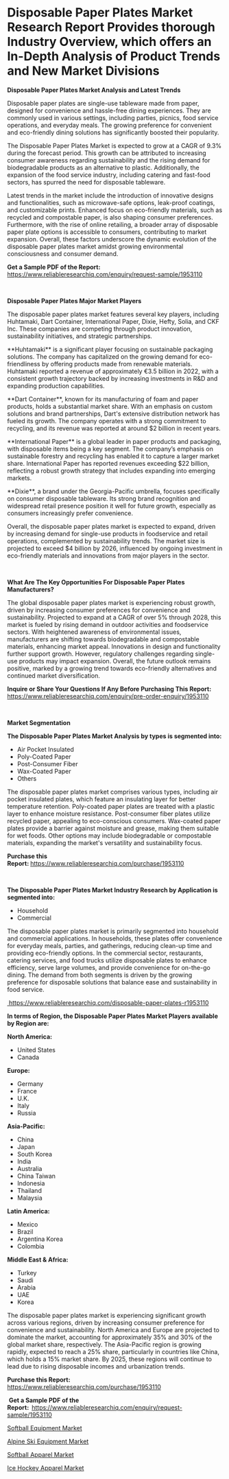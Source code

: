 <p><h1>Disposable Paper Plates Market Research Report Provides thorough Industry Overview, which offers an In-Depth Analysis of Product Trends and New Market Divisions</h1></p><p><strong>Disposable Paper Plates Market Analysis and Latest Trends</strong></p>
<p><p>Disposable paper plates are single-use tableware made from paper, designed for convenience and hassle-free dining experiences. They are commonly used in various settings, including parties, picnics, food service operations, and everyday meals. The growing preference for convenient and eco-friendly dining solutions has significantly boosted their popularity.</p><p>The Disposable Paper Plates Market is expected to grow at a CAGR of 9.3% during the forecast period. This growth can be attributed to increasing consumer awareness regarding sustainability and the rising demand for biodegradable products as an alternative to plastic. Additionally, the expansion of the food service industry, including catering and fast-food sectors, has spurred the need for disposable tableware.</p><p>Latest trends in the market include the introduction of innovative designs and functionalities, such as microwave-safe options, leak-proof coatings, and customizable prints. Enhanced focus on eco-friendly materials, such as recycled and compostable paper, is also shaping consumer preferences. Furthermore, with the rise of online retailing, a broader array of disposable paper plate options is accessible to consumers, contributing to market expansion. Overall, these factors underscore the dynamic evolution of the disposable paper plates market amidst growing environmental consciousness and consumer demand.</p></p>
<p><strong>Get a Sample PDF of the Report:&nbsp;</strong> <a href="https://www.reliableresearchiq.com/enquiry/request-sample/1953110?utm_campaign=104&utm_medium=2&utm_source=Github&utm_content=ia&utm_term=08022025&utm_id=disposable-paper-plates">https://www.reliableresearchiq.com/enquiry/request-sample/1953110</a></p>
<p>&nbsp;</p>
<p><strong>Disposable Paper Plates Major Market Players</strong></p>
<p><p>The disposable paper plates market features several key players, including Huhtamaki, Dart Container, International Paper, Dixie, Hefty, Solia, and CKF Inc. These companies are competing through product innovation, sustainability initiatives, and strategic partnerships.</p><p>**Huhtamaki** is a significant player focusing on sustainable packaging solutions. The company has capitalized on the growing demand for eco-friendliness by offering products made from renewable materials. Huhtamaki reported a revenue of approximately €3.5 billion in 2022, with a consistent growth trajectory backed by increasing investments in R&D and expanding production capabilities.</p><p>**Dart Container**, known for its manufacturing of foam and paper products, holds a substantial market share. With an emphasis on custom solutions and brand partnerships, Dart's extensive distribution network has fueled its growth. The company operates with a strong commitment to recycling, and its revenue was reported at around $2 billion in recent years. </p><p>**International Paper** is a global leader in paper products and packaging, with disposable items being a key segment. The company’s emphasis on sustainable forestry and recycling has enabled it to capture a larger market share. International Paper has reported revenues exceeding $22 billion, reflecting a robust growth strategy that includes expanding into emerging markets.</p><p>**Dixie**, a brand under the Georgia-Pacific umbrella, focuses specifically on consumer disposable tableware. Its strong brand recognition and widespread retail presence position it well for future growth, especially as consumers increasingly prefer convenience.</p><p>Overall, the disposable paper plates market is expected to expand, driven by increasing demand for single-use products in foodservice and retail operations, complemented by sustainability trends. The market size is projected to exceed $4 billion by 2026, influenced by ongoing investment in eco-friendly materials and innovations from major players in the sector.</p></p>
<p>&nbsp;</p>
<p><strong>What Are The Key Opportunities For Disposable Paper Plates Manufacturers?</strong></p>
<p><p>The global disposable paper plates market is experiencing robust growth, driven by increasing consumer preferences for convenience and sustainability. Projected to expand at a CAGR of over 5% through 2028, this market is fueled by rising demand in outdoor activities and foodservice sectors. With heightened awareness of environmental issues, manufacturers are shifting towards biodegradable and compostable materials, enhancing market appeal. Innovations in design and functionality further support growth. However, regulatory challenges regarding single-use products may impact expansion. Overall, the future outlook remains positive, marked by a growing trend towards eco-friendly alternatives and continued market diversification.</p></p>
<p><strong>Inquire or Share Your Questions If Any Before Purchasing This Report:</strong> <a href="https://www.reliableresearchiq.com/enquiry/pre-order-enquiry/1953110?utm_campaign=104&utm_medium=2&utm_source=Github&utm_content=ia&utm_term=08022025&utm_id=disposable-paper-plates">https://www.reliableresearchiq.com/enquiry/pre-order-enquiry/1953110</a></p>
<p>&nbsp;</p>
<p><strong>Market Segmentation</strong></p>
<p><strong>The Disposable Paper Plates Market Analysis by types is segmented into:</strong></p>
<p><ul><li>Air Pocket Insulated</li><li>Poly-Coated Paper</li><li>Post-Consumer Fiber</li><li>Wax-Coated Paper</li><li>Others</li></ul></p>
<p><p>The disposable paper plates market comprises various types, including air pocket insulated plates, which feature an insulating layer for better temperature retention. Poly-coated paper plates are treated with a plastic layer to enhance moisture resistance. Post-consumer fiber plates utilize recycled paper, appealing to eco-conscious consumers. Wax-coated paper plates provide a barrier against moisture and grease, making them suitable for wet foods. Other options may include biodegradable or compostable materials, expanding the market's versatility and sustainability focus.</p></p>
<p><strong>Purchase this Report:&nbsp;</strong><a href="https://www.reliableresearchiq.com/purchase/1953110?utm_campaign=104&utm_medium=2&utm_source=Github&utm_content=ia&utm_term=08022025&utm_id=disposable-paper-plates">https://www.reliableresearchiq.com/purchase/1953110</a></p>
<p>&nbsp;</p>
<p><strong>The Disposable Paper Plates Market Industry Research by Application is segmented into:</strong></p>
<p><ul><li>Household</li><li>Commercial</li></ul></p>
<p><p>The disposable paper plates market is primarily segmented into household and commercial applications. In households, these plates offer convenience for everyday meals, parties, and gatherings, reducing clean-up time and providing eco-friendly options. In the commercial sector, restaurants, catering services, and food trucks utilize disposable plates to enhance efficiency, serve large volumes, and provide convenience for on-the-go dining. The demand from both segments is driven by the growing preference for disposable solutions that balance ease and sustainability in food service.</p></p>
<p><a href="https://www.reliableresearchiq.com/disposable-paper-plates-r1953110?utm_campaign=104&utm_medium=2&utm_source=Github&utm_content=ia&utm_term=08022025&utm_id=disposable-paper-plates">&nbsp;https://www.reliableresearchiq.com/disposable-paper-plates-r1953110</a></p>
<p><strong>In terms of Region, the Disposable Paper Plates Market Players available by Region are:</strong></p>
<p>
    <p> <strong> North America: </strong>
        <ul>
            <li>United States</li>
            <li>Canada</li>
        </ul>
        </p> 
    <p> <strong> Europe: </strong>
        <ul>
            <li>Germany</li>
            <li>France</li>
            <li>U.K.</li>
            <li>Italy</li>
            <li>Russia</li>
        </ul>
        </p> 
    <p> <strong> Asia-Pacific: </strong>
        <ul>
            <li>China</li>
            <li>Japan</li>
            <li>South Korea</li>
            <li>India</li>
            <li>Australia</li>
            <li>China Taiwan</li>
            <li>Indonesia</li>
            <li>Thailand</li>
            <li>Malaysia</li>
        </ul>
        </p> 
    <p> <strong> Latin America: </strong>
        <ul>
            <li>Mexico</li>
            <li>Brazil</li>
            <li>Argentina Korea</li>
            <li>Colombia</li>
        </ul>
        </p> 
    <p> <strong> Middle East & Africa: </strong>
        <ul>
            <li>Turkey</li>
            <li>Saudi</li>
            <li>Arabia</li>
            <li>UAE</li>
            <li>Korea</li>
        </ul>
    </p>
    </p>
<p><p>The disposable paper plates market is experiencing significant growth across various regions, driven by increasing consumer preference for convenience and sustainability. North America and Europe are projected to dominate the market, accounting for approximately 35% and 30% of the global market share, respectively. The Asia-Pacific region is growing rapidly, expected to reach a 25% share, particularly in countries like China, which holds a 15% market share. By 2025, these regions will continue to lead due to rising disposable incomes and urbanization trends.</p></p>
<p><strong>Purchase this Report: </strong><a href="https://www.reliableresearchiq.com/purchase/1953110?utm_campaign=104&utm_medium=2&utm_source=Github&utm_content=ia&utm_term=08022025&utm_id=disposable-paper-plates">https://www.reliableresearchiq.com/purchase/1953110</a></p>
<p>&nbsp;<strong>Get a Sample PDF of the Report:&nbsp;&nbsp;</strong><a href="https://www.reliableresearchiq.com/enquiry/request-sample/1953110?utm_campaign=104&utm_medium=2&utm_source=Github&utm_content=ia&utm_term=08022025&utm_id=disposable-paper-plates">https://www.reliableresearchiq.com/enquiry/request-sample/1953110</a></p>
<p><strong></strong></p>
<p><p><a href="https://github.com/sissalgamd/Market-Research-Report-List-1/blob/main/softball-equipment-market.md?utm_campaign=104&utm_medium=2&utm_source=Github&utm_content=ia&utm_term=08022025&utm_id=disposable-paper-plates">Softball Equipment Market</a></p><p><a href="https://github.com/jolinolooman/Market-Research-Report-List-1/blob/main/alpine-ski-equipment-market.md?utm_campaign=104&utm_medium=2&utm_source=Github&utm_content=ia&utm_term=08022025&utm_id=disposable-paper-plates">Alpine Ski Equipment Market</a></p><p><a href="https://github.com/otintolmo/Market-Research-Report-List-1/blob/main/softball-apparel-market.md?utm_campaign=104&utm_medium=2&utm_source=Github&utm_content=ia&utm_term=08022025&utm_id=disposable-paper-plates">Softball Apparel Market</a></p><p><a href="https://github.com/kuijckulario/Market-Research-Report-List-1/blob/main/ice-hockey-apparel-market.md?utm_campaign=104&utm_medium=2&utm_source=Github&utm_content=ia&utm_term=08022025&utm_id=disposable-paper-plates">Ice Hockey Apparel Market</a></p></p>